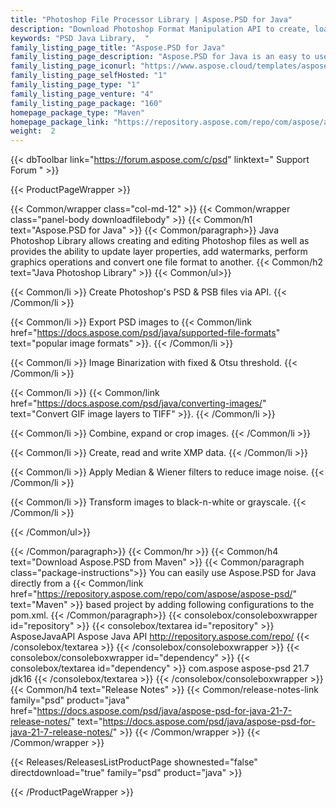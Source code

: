 ```yaml
---
title: "Photoshop File Processor Library | Aspose.PSD for Java"
description: "Download Photoshop Format Manipulation API to create, load, modify and render PSD & PSB document formats from within Java applications. "
keywords: "PSD Java Library,  "
family_listing_page_title: "Aspose.PSD for Java"
family_listing_page_description: "Aspose.PSD for Java is an easy to use Adobe Photoshop formats manipulation API. It can easily load and read PSD and PSB formats currently. Developers can perform operations like updating layer properties, adding watermarks, compression, rotation, scaling or rendering one file format to another without the installation of Adobe Photoshop. Image formats like TIFF, JPEG, PNG, GIF, BMP and more can easily be exported."
family_listing_page_iconurl: "https://www.aspose.cloud/templates/aspose/App_Themes/V3/images/psd/272x272/aspose_psd-for-java.png"
family_listing_page_selfHosted: "1"
family_listing_page_type: "1"
family_listing_page_venture: "4"
family_listing_page_package: "160"
homepage_package_type: "Maven"
homepage_package_link: "https://repository.aspose.com/repo/com/aspose/aspose-psd/"
weight:  2
---
```


{{< dbToolbar link="https://forum.aspose.com/c/psd" linktext=" Support Forum " >}}


{{< ProductPageWrapper >}}

<!-- ProductPageContent-->
{{< Common/wrapper class="col-md-12" >}}
{{< Common/wrapper class="panel-body downloadfilebody" >}}
{{< Common/h1 text="Aspose.PSD for Java" >}}
{{< Common/paragraph>}}
Java Photoshop Library allows creating and editing Photoshop files as well as provides the ability to update layer properties, add watermarks, perform graphics operations and convert one file format to another.
{{< Common/h2 text="Java Photoshop Library"  >}}
 {{< Common/ul>}}
 
   {{< Common/li >}} Create Photoshop's PSD & PSB files via API. {{< /Common/li >}}

   {{< Common/li >}} Export PSD images to {{< Common/link href="https://docs.aspose.com/psd/java/supported-file-formats" text="popular image formats"  >}}. {{< /Common/li >}}

   {{< Common/li >}} Image Binarization with fixed & Otsu threshold. {{< /Common/li >}}

   {{< Common/li >}} {{< Common/link href="https://docs.aspose.com/psd/java/converting-images/" text="Convert GIF image layers to TIFF"  >}}. {{< /Common/li >}}

   {{< Common/li >}} Combine, expand or crop images. {{< /Common/li >}}

   {{< Common/li >}} Create, read and write XMP data. {{< /Common/li >}}

   {{< Common/li >}} Apply Median & Wiener filters to reduce image noise. {{< /Common/li >}}

   {{< Common/li >}} Transform images to black-n-white or grayscale. {{< /Common/li >}}

 {{< /Common/ul>}}


{{< /Common/paragraph>}}
{{< Common/hr >}}
{{< Common/h4 text="Download Aspose.PSD from Maven"  >}}
{{< Common/paragraph class="package-instructions">}}
You can easily use Aspose.PSD for Java directly from a {{< Common/link href="https://repository.aspose.com/repo/com/aspose/aspose-psd/" text="Maven"  >}} based project by adding following configurations to the pom.xml.
 {{< /Common/paragraph>}}
{{< consolebox/consoleboxwrapper id="repository" >}}
       {{< consolebox/textarea id="repository" >}} <repository>
    <id>AsposeJavaAPI</id>
    <name>Aspose Java API</name>
    <url>http://repository.aspose.com/repo/</url>
</repository> {{< /consolebox/textarea >}}
{{< /consolebox/consoleboxwrapper >}}
{{< consolebox/consoleboxwrapper id="dependency" >}}
       {{< consolebox/textarea id="dependency" >}} <dependency>
     <groupId>com.aspose</groupId>
     <artifactId>aspose-psd</artifactId>
     <version>21.7</version>
     <classifier>jdk16</classifier>
</dependency> {{< /consolebox/textarea >}}
{{< /consolebox/consoleboxwrapper >}}
{{< Common/h4 text="Release Notes"  >}}
{{< Common/release-notes-link family="psd" product="java" href="https://docs.aspose.com/psd/java/aspose-psd-for-java-21-7-release-notes/" text="https://docs.aspose.com/psd/java/aspose-psd-for-java-21-7-release-notes/"  >}}
{{< /Common/wrapper >}}
{{< /Common/wrapper >}}

<!-- /ProductPageContent-->



<!-- ReleasesListProductPage-->
   {{< Releases/ReleasesListProductPage shownested="false"  directdownload="true" family="psd" product="java" >}}
<!-- /ReleasesListProductPage-->

{{< /ProductPageWrapper >}}

